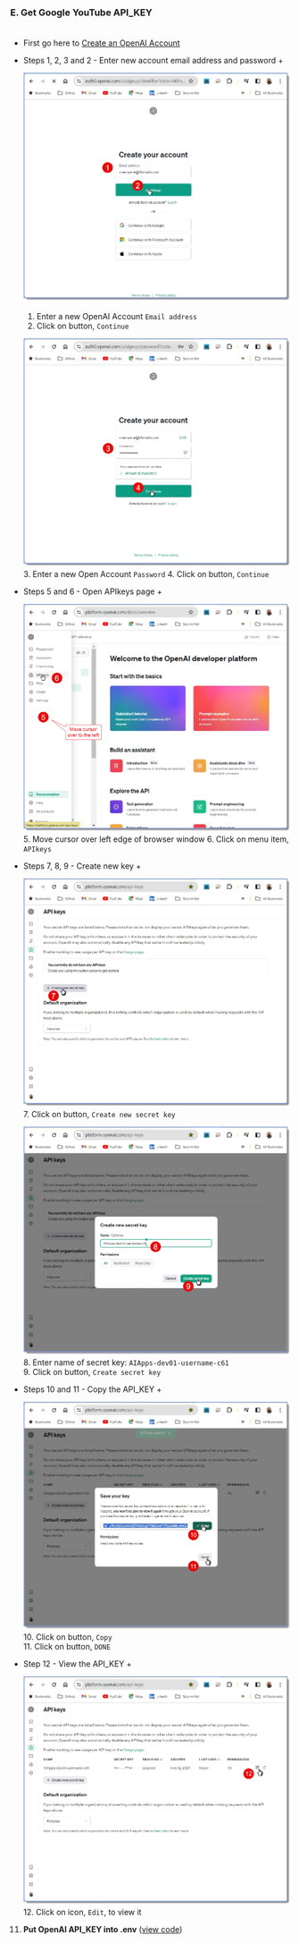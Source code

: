 
<span id="top"></span>

### E. Get Google YouTube API_KEY   <br><br> 

- First go here to [Create an OpenAI Account](https://auth0.openai.com/u/signup/identifier?state=hKFo2SBvN0hObktyZGJWV2NJaVdPVDFsYnpGTGFseUd0ZWpKV6Fur3VuaXZlcnNhbC1sb2dpbqN0aWTZIFFNZElHanh4RV9OLWdLVkRDU184Y21QelA1anYxdVRMo2NpZNkgRFJpdnNubTJNdTQyVDNLT3BxZHR3QjNOWXZpSFl6d0Q)

 + Steps 1, 2, 3 and 2 - Enter new account email address and password +

    ![](./assets/IMGs/04/OpenAI-Keys/d61-04-07_OpenAI-Key_u40216.2.png)
    1. Enter a new OpenAI Account `Email address`
    2. Click on button, `Continue`

    ![](./assets/IMGs/04/OpenAI-Keys/d61-04-06_OpenAI-Key_u40216.2.png)
    3. Enter a new Open Account `Password`
    4. Click on button, `Continue`
    
 + Steps 5 and 6 - Open APIkeys page +

    ![](./assets/IMGs/04/OpenAI-Keys/d61-04-05_OpenAI-Key_u40216.2.png)
    5. Move cursor over left edge of browser window
    6. Click on menu item, `APIkeys`

 + Steps 7, 8, 9 - Create new key +

    ![](./assets/IMGs/04/OpenAI-Keys/d61-04-04_OpenAI-Key_u40216.2.png)
    7. Click on button, `Create new secret key`    

    ![](./assets/IMGs/04/OpenAI-Keys/d61-04-03_OpenAI-Key_u40216.2.png)
    8. Enter name of secret key: `AIApps-dev01-username-c61`    
    9. Click on button, `Create secret key`   

 + Steps 10 and 11 - Copy the API_KEY +

    ![](./assets/IMGs/04/OpenAI-Keys/d61-04-02_OpenAI-Key_u40216.2.png)
    10. Click on button, `Copy`    
    11. Click on button, `DONE` 

 + Step 12 - View the API_KEY +

    ![](./assets/IMGs/04/OpenAI-Keys/d61-04-01_OpenAI-Key_u40216.2.png)
    12. Click on icon, `Edit`, to view it   
    
11. **Put OpenAI API_KEY into .env**     ([view code](setup/d61_llm-comments-db-app/d61-01_build-log.md?id=g16)) 
